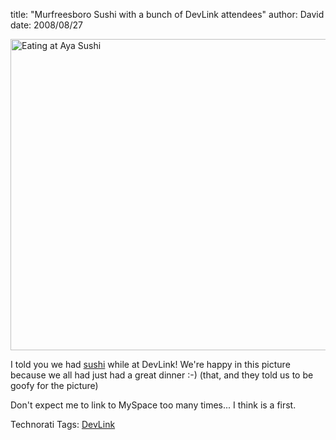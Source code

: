 
title: "Murfreesboro Sushi with a bunch of DevLink attendees"
author: David
date: 2008/08/27

<p><a href="http://www.mohundro.com/blog/content/binary/WindowsLiveWriter/MurfreesboroSushiwithabunchofDevLinkatte_12C4C/devlink2008-ayasushi_2.jpg"><img style="border-right: 0px; border-top: 0px; border-left: 0px; border-bottom: 0px" height="498" alt="Eating at Aya Sushi" src="http://www.mohundro.com/blog/content/binary/WindowsLiveWriter/MurfreesboroSushiwithabunchofDevLinkatte_12C4C/devlink2008-ayasushi_thumb.jpg" width="604" border="0"></a> </p> <p>I told you we had <a href="http://www.myspace.com/ayasushi">sushi</a> while at DevLink! We're happy in this picture because we all had just had a great dinner :-) (that, and they told us to be goofy for the picture)</p> <p>Don't expect me to link to MySpace too many times... I think is a first.</p> <p> <div class="wlWriterSmartContent" id="scid:0767317B-992E-4b12-91E0-4F059A8CECA8:b6cef3c5-0d0c-41ef-b062-972cf7113e53" style="padding-right: 0px; display: inline; padding-left: 0px; padding-bottom: 0px; margin: 0px; padding-top: 0px">Technorati Tags: <a href="http://technorati.com/tags/DevLink" rel="tag">DevLink</a></div></p>
